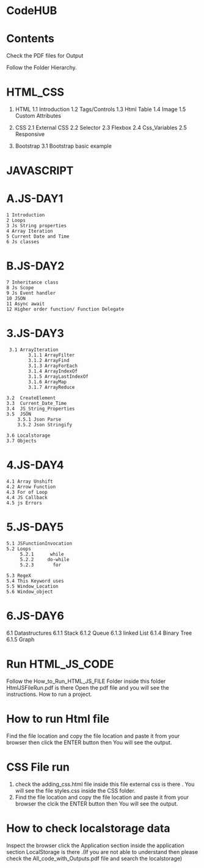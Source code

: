 # CodeHUB

# Contents
Check the PDF files for Output

Follow the Folder Hierarchy.

# HTML_CSS

1. HTML 
     1.1 Introduction
     1.2 Tags/Controls
     1.3 Html Table
     1.4 Image
     1.5 Custom Attributes
	 
2. CSS
   2.1 External CSS
   2.2 Selector
   2.3 Flexbox
   2.4 Css_Variables
   2.5 Responsive

3. Bootstrap 
    3.1 Bootstrap basic example


# JAVASCRIPT 

# A.JS-DAY1
    1 Introduction
    2 Loops
    3 Js String properties
    4 Array Iteration
    5 Current Date and Time
    6 Js classes


# B.JS-DAY2
    7 Inheritance class
    8 Js Scope
    9 Js Event handler
    10 JSON
    11 Async await
    12 Higher order function/ Function Delegate

# 3.JS-DAY3
     3.1 ArrayIteration
            3.1.1 ArrayFilter
            3.1.2 ArrayFind
            3.1.3 ArrayForEach
            3.1.4 ArrayIndexOf
            3.1.5 ArrayLastIndexOf
            3.1.6 ArrayMap
            3.1.7 ArrayReduce

    3.2  CreateElement
    3.3  Current_Date_Time
    3.4  JS_String_Properties
    3.5  JSON 
        3.5.1 Json Parse
        3.5.2 Json Stringify

    3.6 Localstorage
    3.7 Objects


# 4.JS-DAY4
    4.1 Array Unshift
    4.2 Arrow Function
    4.3 For of Loop
    4.4 JS Callback
    4.5 js Errors


# 5.JS-DAY5
    5.1 JSFunctionInvocation
    5.2 Loops 
         5.2.1      while
         5.2.2     do-while
         5.2.3       for

    5.3 RegeX
    5.4 This Keyword uses
    5.5 Window_Location
    5.6 Window_object

# 6.JS-DAY6

  6.1 Datastructures 
         6.1.1 Stack
         6.1.2 Queue
         6.1.3 linked List
         6.1.4 Binary Tree 
         6.1.5 Graph


# Run HTML_JS_CODE
Follow the How_to_Run_HTML_JS_FILE Folder inside this folder  HtmlJSFileRun.pdf is there Open the pdf file and you will see the instructions.
How to run a project.
# How to run Html file 
 Find the file location and copy the file location and paste it from your browser then click the ENTER button then You will see the output.

# CSS File run
1. check the adding_css.html file inside this file external css is there . You will see the file styles.css inside the CSS folder.
2. Find the file location and copy the file location and paste it from your browser the clcik the ENTER button then You will see the output.

# How to check localstorage data
Inspect the browser click  the Application section inside the application section LocalStorage is there .(If you are not able to understand then please check the All_code_with_Outputs.pdf file and search the localstorage)